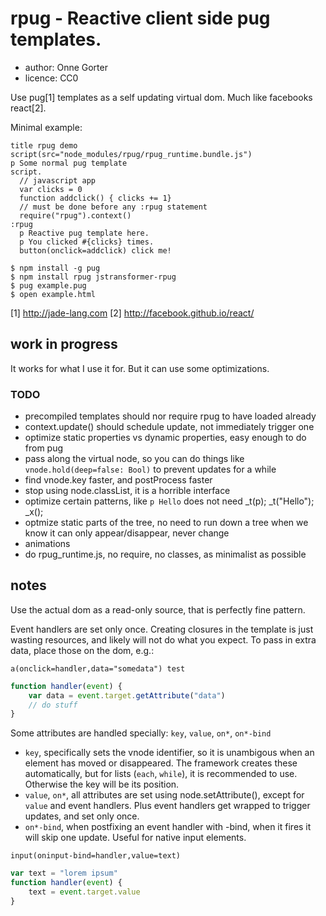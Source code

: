 # rpug - Reactive client side pug templates.

* author: Onne Gorter
* licence: CC0

Use pug[1] templates as a self updating virtual dom. Much like facebooks react[2].

Minimal example:
```
title rpug demo
script(src="node_modules/rpug/rpug_runtime.bundle.js")
p Some normal pug template
script.
  // javascript app
  var clicks = 0
  function addclick() { clicks += 1}
  // must be done before any :rpug statement
  require("rpug").context()
:rpug
  p Reactive pug template here.
  p You clicked #{clicks} times.
  button(onclick=addclick) click me!
```

```
$ npm install -g pug
$ npm install rpug jstransformer-rpug
$ pug example.pug
$ open example.html
```

[1] http://jade-lang.com
[2] http://facebook.github.io/react/


## work in progress

It works for what I use it for. But it can use some optimizations.

### TODO
* precompiled templates should nor require rpug to have loaded already
* context.update() should schedule update, not immediately trigger one
* optimize static properties vs dynamic properties, easy enough to do from pug
* pass along the virtual node, so you can do things like
  `vnode.hold(deep=false: Bool)` to prevent updates for a while
* find vnode.key faster, and postProcess faster
* stop using node.classList, it is a horrible interface
* optimize certain patterns, like `p Hello` does not need _t(p); _t("Hello"); _x();
* optmize static parts of the tree, no need to run down a tree when we know it can only
  appear/disappear, never change
* animations
* do rpug_runtime.js, no require, no classes, as minimalist as possible

## notes

Use the actual dom as a read-only source, that is perfectly fine pattern.

Event handlers are set only once. Creating closures in the template is just
wasting resources, and likely will not do what you expect. To pass in extra
data, place those on the dom, e.g.:

```
a(onclick=handler,data="somedata") test
```
```javascript
function handler(event) {
    var data = event.target.getAttribute("data")
    // do stuff
}
```

Some attributes are handled specially: `key`, `value`, `on*`, `on*-bind`

* `key`, specifically sets the vnode identifier, so it is unambigous when an
  element has moved or disappeared. The framework creates these automatically,
  but for lists (`each`, `while`), it is recommended to use. Otherwise the key
  will be its position.
* `value`, `on*`, all attributes are set using node.setAttribute(), except for
  `value` and event handlers. Plus event handlers get wrapped to trigger
  updates, and set only once.
* `on*-bind`, when postfixing an event handler with -bind, when it fires
  it will skip one update. Useful for native input elements.

```
input(oninput-bind=handler,value=text)
```
```javascript
var text = "lorem ipsum"
function handler(event) {
    text = event.target.value
}
```

